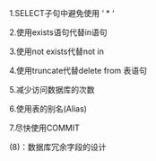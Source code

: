 1.SELECT子句中避免使用 ‘ \* ‘

2.使用exists语句代替in语句

3.使用not exists代替not in

4.使用truncate代替delete from 表语句

5.减少访问数据库的次数

6.使用表的别名\(Alias\)

7.尽快使用COMMIT

\(8\)：数据库冗余字段的设计

